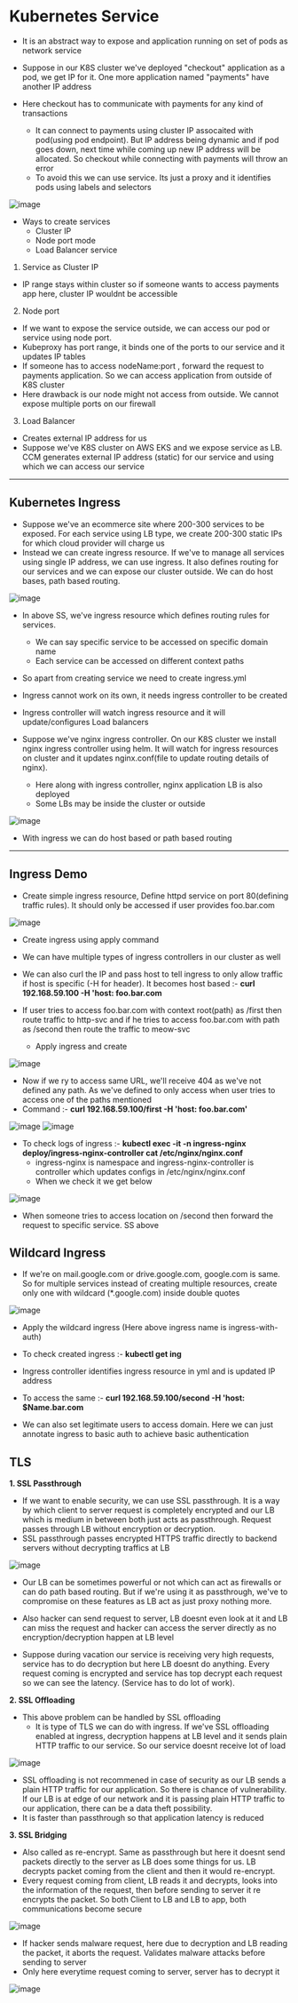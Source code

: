 # Kubernetes Service

- It is an abstract way to expose and application running on set of pods as network service

- Suppose in our K8S cluster we've deployed "checkout" application as a pod, we get IP for it. One more application named "payments" have another IP address
- Here checkout has to communicate with payments for any kind of transactions
  - It can connect to payments using cluster IP assocaited with pod(using pod endpoint). But IP address being dynamic and if pod goes down, next time while coming up new IP address will be allocated. So checkout while connecting with payments will throw an error
  - To avoid this we can use service. Its just a proxy and it identifies pods using labels and selectors

![image](https://github.com/user-attachments/assets/ce217790-960d-45e2-a3e0-a6b6a60c6bef)
 
- Ways to create services
  - Cluster IP
  - Node port mode
  - Load Balancer service
 
1. Service as Cluster IP
- IP range stays within cluster so if someone wants to access payments app here, cluster IP wouldnt be accessible

2. Node port
- If we want to expose the service outside, we can access our pod or service using node port.
- Kubeproxy has port range, it binds one of the ports to our service and it updates IP tables
- If someone has to access nodeName:port , forward the request to payments application. So we can access application from outside of K8S cluster
- Here drawback is our node might not access from outside. We cannot expose multiple ports on our firewall

3. Load Balancer
- Creates external IP address for us
- Suppose we've K8S cluster on AWS EKS and we expose service as LB. CCM generates external IP address (static) for our service and using which we can access our service

--------------------------------------------------------------------

Kubernetes Ingress
-
- Suppose we've an ecommerce site where 200-300 services to be exposed. For each service using LB type, we create 200-300 static IPs for which cloud provider will charge us
- Instead we can create ingress resource. If we've to manage all services using single IP address, we can use ingress. It also defines routing for our services and we can expose our cluster outside. We can do host bases, path based routing.

![image](https://github.com/user-attachments/assets/715ef068-1064-48ce-bcf9-da567b2badb0)

- In above SS, we've ingress resource which defines routing rules for services.
  - We can say specific service to be accessed on specific domain name
  - Each service can be accessed on different context paths
 
- So apart from creating service we need to create ingress.yml
- Ingress cannot work on its own, it needs ingress controller to be created

- Ingress controller will watch ingress resource and it will update/configures Load balancers

- Suppose we've nginx ingress controller. On our K8S cluster we install nginx ingress controller using helm. It will watch for ingress resources on cluster and it updates nginx.conf(file to update routing details of nginx).
  - Here along with ingress controller, nginx application LB is also deployed
  - Some LBs may be inside the cluster or outside
 
![image](https://github.com/user-attachments/assets/5d4b572c-6c0b-4ac6-a7d0-1ecf5408c2e5)

- With ingress we can do host based or path based routing

--------------------------------------------------------------------

Ingress Demo
-
- Create simple ingress resource, Define httpd service on port 80(defining traffic rules). It should only be accessed if user provides foo.bar.com

![image](https://github.com/user-attachments/assets/a2d7dd07-74bc-4ea5-a72d-fac5fb39d7e6)

- Create ingress using apply command
- We can have multiple types of ingress controllers in our cluster as well
- We can also curl the IP and pass host to tell ingress to only allow traffic if host is specific (-H for header). It becomes host based  :- **curl 192.168.59.100 -H 'host: foo.bar.com**

- If user tries to access foo.bar.com with context root(path) as /first then route traffic to http-svc and if he tries to access foo.bar.com with path as /second then route the traffic to meow-svc
  - Apply ingress and create
  
![image](https://github.com/user-attachments/assets/7db2ffb4-d363-4430-9bce-66a10f1129ec)

  - Now if we ry to access same URL, we'll receive 404 as we've not defined any path. As we've defined to only access when user tries to access one of the paths mentioned
  - Command :- **curl 192.168.59.100/first -H 'host: foo.bar.com'**

![image](https://github.com/user-attachments/assets/2ec2755a-c706-4f87-b456-26f09e6a747f)
![image](https://github.com/user-attachments/assets/ae60825a-dd21-48b6-8375-8f9fef19e4ad)

- To check logs of ingress :- **kubectl exec -it -n ingress-nginx deploy/ingress-nginx-controller cat /etc/nginx/nginx.conf**
  - ingress-nginx is namespace and ingress-nginx-controller is controller which updates configs in /etc/nginx/nginx.conf
  - When we check it we get below

![image](https://github.com/user-attachments/assets/8579f7a2-9de6-4f86-b780-9f3752bc9d26)

  - When someone tries to access location on /second then forward the request to specific service. SS above
  
Wildcard Ingress
-
- If we're on mail.google.com or drive.google.com, google.com is same. So for multiple services instead of creating multiple resources, create only one with wildcard (*.google.com) inside double quotes

![image](https://github.com/user-attachments/assets/7f105d59-262a-49f2-8caa-b301ec9ca6af)

- Apply the wildcard ingress (Here above ingress name is ingress-with-auth)
- To check created ingress :- **kubectl get ing**
- Ingress controller identifies ingress resource in yml and is updated IP address
- To access the same :- **curl 192.168.59.100/second -H 'host: $Name.bar.com**


- We can also set legitimate users to access domain. Here we can just annotate ingress to basic auth to achieve basic authentication

TLS
-
**1. SSL Passthrough**
- If we want to enable security, we can use SSL passthrough. It is a way by which client to server request is completely encrypted and our LB which is medium in between both just acts as passthrough. Request passes through LB without encryption or decryption.
- SSL passthrough passes encrypted HTTPS traffic directly to backend servers without decrypting traffics at LB

![image](https://github.com/user-attachments/assets/d45b4527-c275-484f-a516-c112af7198df)

- Our LB can be sometimes powerful or not which can act as firewalls or can do path based routing. But if we're using it as passthrough, we've to compromise on these features as LB act as just proxy nothing more.
- Also hacker can send request to server, LB doesnt even look at it and LB can miss the request and hacker can access the server directly as no encryption/decryption happen at LB level

- Suppose during vacation our service is receiving very high requests, service has to do decryption but here LB doesnt do anything. Every request coming is encrypted and service has top decrypt each request so we can see the latency. (Service has to do lot of work).

**2. SSL Offloading**
- This above problem can be handled by SSL offloading
  - It is type of TLS we can do with ingress. If we've SSL offloading enabled at ingress, decryption happens at LB level and it sends plain HTTP traffic to our service. So our service doesnt receive lot of load

![image](https://github.com/user-attachments/assets/8dd559ff-4374-493f-a350-d7674ee8b96f)

  - SSL offloading is not recommened in case of security as our LB sends a plain HTTP traffic for our application. So there is chance of vulnerability. If our LB is at edge of our network and it is passing plain HTTP traffic to our application, there can be a data theft possibility.
  - It is faster than passthrough so that application latency is reduced

**3. SSL Bridging**
- Also called as re-encrypt. Same as passthrough but here it doesnt send packets directly to the server as LB does some things for us. LB decrypts packet coming from the client and then it would re-encrypt.
- Every request coming from client, LB reads it and decrypts, looks into the information of the request, then before sending to server it re encrypts the packet. So both Client to LB and LB to app, both communications become secure

![image](https://github.com/user-attachments/assets/c912fc5e-d180-4b23-895b-2d0684bb847f)

- If hacker sends malware request, here due to decryption and LB reading the packet, it aborts the request. Validates malware attacks before sending to server
- Only here everytime request coming to server, server has to decrypt it

![image](https://github.com/user-attachments/assets/8c8d516e-f077-4297-9367-b1365bea69f1)

